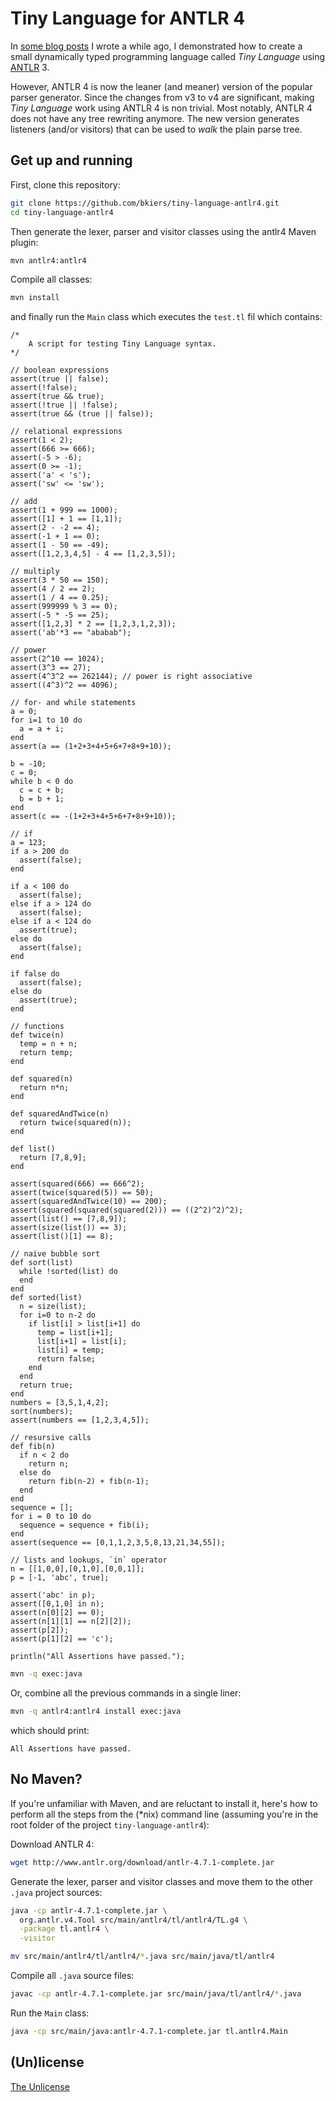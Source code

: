 # Tiny Language for ANTLR 4

In [some blog posts](http://web.archive.org/web/20140519034030/http://bkiers.blogspot.nl/2011/03/creating-your-own-programming-language.html)
I wrote a while ago, I demonstrated how to create a small dynamically typed programming language
called *Tiny Language* using [ANTLR](http://www.antlr.org/) 3.

However, ANTLR 4 is now the leaner (and meaner) version of the popular parser generator. Since the
changes from v3 to v4 are significant, making *Tiny Language* work using ANTLR 4 is non trivial.
Most notably, ANTLR 4 does not have any tree rewriting anymore. The new version generates listeners
(and/or visitors) that can be used to *walk* the plain parse tree.

## Get up and running

First, clone this repository:

```bash
git clone https://github.com/bkiers/tiny-language-antlr4.git
cd tiny-language-antlr4
```

Then generate the lexer, parser and visitor classes using the antlr4 Maven plugin:

```bash
mvn antlr4:antlr4
```

Compile all classes:

```bash
mvn install
```

and finally run the `Main` class which executes the `test.tl` fil which contains:

```
/*
    A script for testing Tiny Language syntax.
*/

// boolean expressions
assert(true || false);
assert(!false);
assert(true && true);
assert(!true || !false);
assert(true && (true || false));

// relational expressions
assert(1 < 2);
assert(666 >= 666);
assert(-5 > -6);
assert(0 >= -1);
assert('a' < 's');
assert('sw' <= 'sw');

// add
assert(1 + 999 == 1000);
assert([1] + 1 == [1,1]);
assert(2 - -2 == 4);
assert(-1 + 1 == 0);
assert(1 - 50 == -49);
assert([1,2,3,4,5] - 4 == [1,2,3,5]);

// multiply
assert(3 * 50 == 150);
assert(4 / 2 == 2);
assert(1 / 4 == 0.25);
assert(999999 % 3 == 0);
assert(-5 * -5 == 25);
assert([1,2,3] * 2 == [1,2,3,1,2,3]);
assert('ab'*3 == "ababab");

// power
assert(2^10 == 1024);
assert(3^3 == 27);
assert(4^3^2 == 262144); // power is right associative
assert((4^3)^2 == 4096);

// for- and while statements
a = 0;
for i=1 to 10 do
  a = a + i;
end
assert(a == (1+2+3+4+5+6+7+8+9+10));

b = -10;
c = 0;
while b < 0 do 
  c = c + b;
  b = b + 1;
end
assert(c == -(1+2+3+4+5+6+7+8+9+10));

// if
a = 123;
if a > 200 do
  assert(false);
end

if a < 100 do
  assert(false);
else if a > 124 do
  assert(false);
else if a < 124 do
  assert(true);
else do
  assert(false);
end

if false do
  assert(false);
else do
  assert(true);
end

// functions
def twice(n)
  temp = n + n; 
  return temp; 
end

def squared(n) 
  return n*n; 
end

def squaredAndTwice(n) 
  return twice(squared(n)); 
end

def list()
  return [7,8,9];
end

assert(squared(666) == 666^2);
assert(twice(squared(5)) == 50);
assert(squaredAndTwice(10) == 200);
assert(squared(squared(squared(2))) == ((2^2)^2)^2);
assert(list() == [7,8,9]);
assert(size(list()) == 3);
assert(list()[1] == 8);

// naive bubble sort
def sort(list)
  while !sorted(list) do
  end
end
def sorted(list)
  n = size(list);
  for i=0 to n-2 do
    if list[i] > list[i+1] do
      temp = list[i+1];
      list[i+1] = list[i];
      list[i] = temp;
      return false;
    end
  end
  return true;
end
numbers = [3,5,1,4,2];
sort(numbers);
assert(numbers == [1,2,3,4,5]);

// resursive calls
def fib(n)
  if n < 2 do
    return n;
  else do
    return fib(n-2) + fib(n-1);
  end
end
sequence = [];
for i = 0 to 10 do
  sequence = sequence + fib(i);
end
assert(sequence == [0,1,1,2,3,5,8,13,21,34,55]);

// lists and lookups, `in` operator
n = [[1,0,0],[0,1,0],[0,0,1]];
p = [-1, 'abc', true];

assert('abc' in p);
assert([0,1,0] in n);
assert(n[0][2] == 0);
assert(n[1][1] == n[2][2]);
assert(p[2]);
assert(p[1][2] == 'c');

println("All Assertions have passed.");
```

```bash
mvn -q exec:java
```

Or, combine all the previous commands in a single liner:

```bash
mvn -q antlr4:antlr4 install exec:java
```

which should print:

```
All Assertions have passed.
```

## No Maven?

If you're unfamiliar with Maven, and are reluctant to install it, here's how
to perform all the steps from the (*nix) command line (assuming you're in the
root folder of the project `tiny-language-antlr4`):

Download ANTLR 4:

```bash
wget http://www.antlr.org/download/antlr-4.7.1-complete.jar
```

Generate the lexer, parser and visitor classes and move them to the other
`.java` project sources:

```bash
java -cp antlr-4.7.1-complete.jar \
  org.antlr.v4.Tool src/main/antlr4/tl/antlr4/TL.g4 \
  -package tl.antlr4 \
  -visitor

mv src/main/antlr4/tl/antlr4/*.java src/main/java/tl/antlr4
```

Compile all `.java` source files:

```bash
javac -cp antlr-4.7.1-complete.jar src/main/java/tl/antlr4/*.java
```

Run the `Main` class:

```bash
java -cp src/main/java:antlr-4.7.1-complete.jar tl.antlr4.Main
```

## (Un)license

[The Unlicense](http://unlicense.org)
